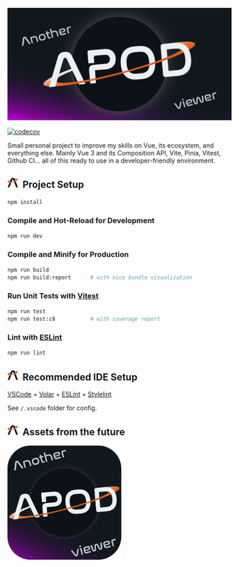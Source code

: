![another-apod-viewer](./assets/social.png)

[![codecov](https://codecov.io/gh/tcastanie/another-apod-viewer/branch/main/graph/badge.svg?token=F0CATV0Q8D)](https://codecov.io/gh/tcastanie/another-apod-viewer)

Small personal project to improve my skills on Vue, its ecosystem, and everything else. Mainly Vue 3 and its Composition API, Vite, Pinia, Vitest, Github CI... all of this ready to use in a developer-friendly environment.

## ![favicon](./assets/favicon.24.png)&nbsp; Project Setup

```sh
npm install
```

### Compile and Hot-Reload for Development

```sh
npm run dev
```

### Compile and Minify for Production

```sh
npm run build
npm run build:report      # with nice bundle visualization
```

### Run Unit Tests with [Vitest](https://vitest.dev/)

```sh
npm run test
npm run test:c8           # with coverage report
```

### Lint with [ESLint](https://eslint.org/)

```sh
npm run lint
```

## ![favicon](./assets/favicon.24.png)&nbsp; Recommended IDE Setup

[VSCode](https://code.visualstudio.com/) + [Volar](https://marketplace.visualstudio.com/items?itemName=Vue.volar) + [ESLint](https://marketplace.visualstudio.com/items?itemName=dbaeumer.vscode-eslint) + [Stylelint](https://marketplace.visualstudio.com/items?itemName=stylelint.vscode-stylelint)

See `/.vscode` folder for config.

## ![favicon](./assets/favicon.24.png)&nbsp; Assets from the future

![logo](./assets/logo.png)
